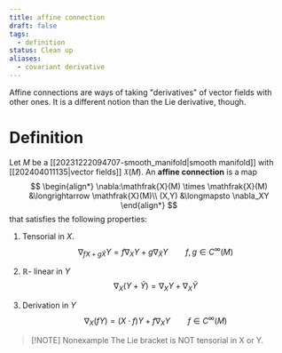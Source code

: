 ```yaml
---
title: affine connection
draft: false
tags:
  - definition
status: Clean up
aliases:
  - covariant derivative
---
```

Affine connections are ways of taking "derivatives" of vector fields with other ones. 
It is a different notion than the Lie derivative, though. 

# Definition
Let $M$ be a [[20231222094707-smooth_manifold|smooth manifold]] with [[202404011135|vector fields]] $\mathfrak{X}(M)$. 
An **affine connection** is a map
$$
\begin{align*}
\nabla:\mathfrak{X}(M) \times \mathfrak{X}(M) &\longrightarrow \mathfrak{X}(M)\\
(X,Y) &\longmapsto \nabla_XY
\end{align*}
$$
that satisfies the following properties:

1. Tensorial in $X$. 
$$
\nabla_{fX + g\tilde X} Y=  f\nabla_XY + g\nabla_{\tilde X}Y \qquad f,g \in C^\infty(M)
$$

2. $\mathbb{R}$- linear in $Y$
$$
\nabla_X(Y+\tilde Y) = \nabla_XY + \nabla_{X}\tilde Y
$$

3. Derivation in $Y$
$$
\nabla_X(fY) = (X\cdot f)Y + f\nabla_XY \qquad f \in C^\infty(M)
$$


> [!NOTE] Nonexample
> The Lie bracket is NOT tensorial in X or Y.

